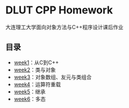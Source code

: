 # DLUT CPP Homework

大连理工大学面向对象方法与C++程序设计课后作业

## 目录

- [week1](./week1/)：从C到C++
- [week2](./week2/)：类与对象
- [week3](./week3/)：对象数组、友元与类组合
- [week4](./week4/)：运算符重载
- [week5](./week5/)：继承
- [week6](./week6/)：多态